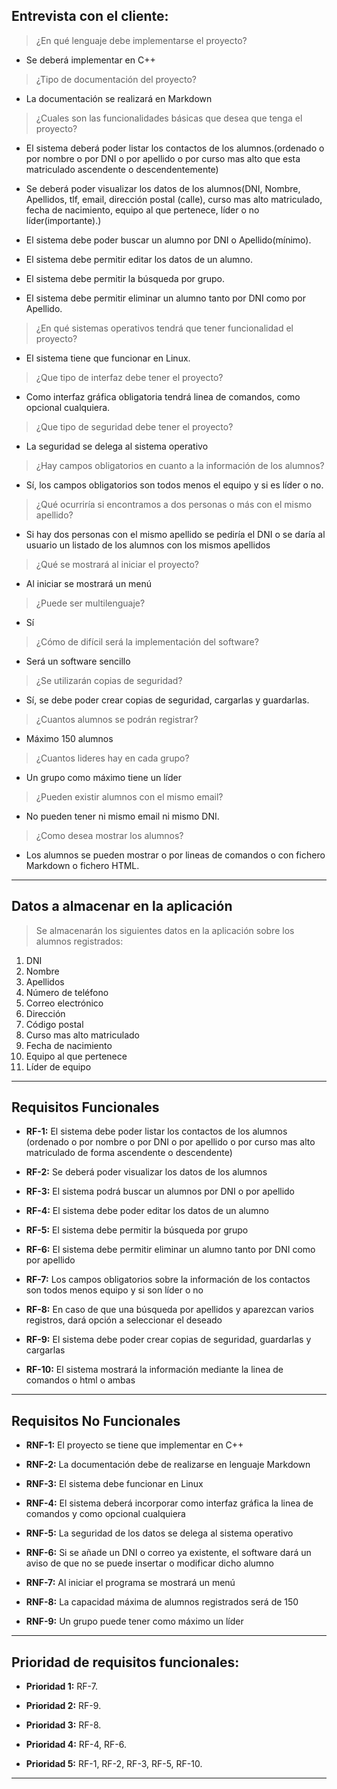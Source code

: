 ## Entrevista con el cliente:

>¿En qué lenguaje debe implementarse el proyecto?

* Se deberá implementar en C++	

>¿Tipo de documentación del proyecto?

* La documentación se realizará en Markdown

>¿Cuales son las funcionalidades básicas que desea que tenga el proyecto?

* El sistema deberá poder listar los contactos de los alumnos.(ordenado o por nombre o por DNI o por apellido o por curso mas alto que esta matriculado ascendente o descendentemente)

* Se deberá poder visualizar los datos de los alumnos(DNI, Nombre, Apellidos, tlf, email, dirección postal (calle), curso mas alto matriculado, fecha de nacimiento, equipo al que pertenece, líder o no líder(importante).) 

* El sistema debe poder buscar un alumno por DNI o Apellido(mínimo).

* El sistema debe permitir editar los datos de un alumno.

* El sistema debe permitir la búsqueda por grupo.

* El sistema debe permitir eliminar un alumno tanto por DNI como por Apellido.

>¿En qué sistemas operativos tendrá que tener funcionalidad el proyecto?

* El sistema tiene que funcionar en Linux.

>¿Que tipo de interfaz debe tener el proyecto?

* Como interfaz gráfica obligatoria tendrá linea de comandos, como opcional cualquiera.

>¿Que tipo de seguridad debe tener el proyecto?

* La seguridad se delega al sistema operativo

>¿Hay campos obligatorios en cuanto a la información de los alumnos?

* Sí, los campos obligatorios son todos menos el equipo y si es líder o no.

>¿Qué ocurriría si encontramos a dos personas o más con el mismo apellido?

* Si hay dos personas con el mismo apellido se pediría el DNI o se daría al usuario un listado de los alumnos con los mismos apellidos

>¿Qué se mostrará al iniciar el proyecto?

* Al iniciar se mostrará un menú

>¿Puede ser multilenguaje?

* Sí

>¿Cómo de difícil será la implementación del software?

* Será un software sencillo

>¿Se utilizarán copias de seguridad?

* Sí, se debe poder crear copias de seguridad, cargarlas y guardarlas.

>¿Cuantos alumnos se podrán registrar?

* Máximo 150 alumnos

>¿Cuantos lideres hay en cada grupo?

* Un grupo como máximo tiene un líder

>¿Pueden existir alumnos con el mismo email?

* No pueden tener ni mismo email ni mismo DNI.

>¿Como desea mostrar los alumnos?

* Los alumnos se pueden mostrar o por lineas de comandos o con fichero Markdown o fichero HTML.

----


## Datos a almacenar en la aplicación
>Se almacenarán los siguientes datos en la aplicación sobre los alumnos registrados:

1. DNI
2. Nombre
3. Apellidos
4. Número de teléfono
5. Correo electrónico
6. Dirección
7. Código postal
8. Curso mas alto matriculado
9. Fecha de nacimiento
10. Equipo al que pertenece
11. Líder de equipo

----
## Requisitos Funcionales

* **RF-1:** El sistema debe poder listar los contactos de los alumnos (ordenado o por nombre o por DNI o por apellido o por curso mas alto matriculado de forma ascendente o descendente)

* **RF-2:** Se deberá poder visualizar los datos de los alumnos

* **RF-3:** El sistema podrá buscar un alumnos por DNI o por apellido

* **RF-4:** El sistema debe poder editar los datos de un alumno

* **RF-5:** El sistema debe permitir la búsqueda por grupo

* **RF-6:** El sistema debe permitir eliminar un alumno tanto por DNI como por apellido

* **RF-7:** Los campos obligatorios sobre la información de los contactos son todos menos equipo y si son líder o no

* **RF-8:** En caso de que una búsqueda por apellidos y aparezcan varios registros, dará opción a seleccionar el deseado

* **RF-9:** El sistema debe poder crear copias de seguridad, guardarlas y cargarlas

* **RF-10:** El sistema mostrará la información mediante la linea de comandos o html o ambas

----

## Requisitos No Funcionales

* **RNF-1:** El proyecto se tiene que implementar en C++

* **RNF-2:** La documentación debe de realizarse en lenguaje Markdown

* **RNF-3:** El sistema debe funcionar en Linux

* **RNF-4:** El sistema deberá incorporar como interfaz gráfica la linea de comandos y como opcional cualquiera

* **RNF-5:** La seguridad de los datos se delega al sistema operativo

* **RNF-6:** Si se añade un DNI o correo ya existente, el software dará un aviso de que no se puede insertar o modificar dicho alumno


* **RNF-7:** Al iniciar el programa se mostrará un menú

* **RNF-8:** La capacidad máxima de alumnos registrados será de 150

* **RNF-9:** Un grupo puede tener como máximo un líder


----

## Prioridad de requisitos funcionales:

* **Prioridad 1:** RF-7.

* **Prioridad 2:** RF-9.

* **Prioridad 3:** RF-8.

* **Prioridad 4:** RF-4, RF-6.

* **Prioridad 5:** RF-1, RF-2, RF-3, RF-5, RF-10.

----


